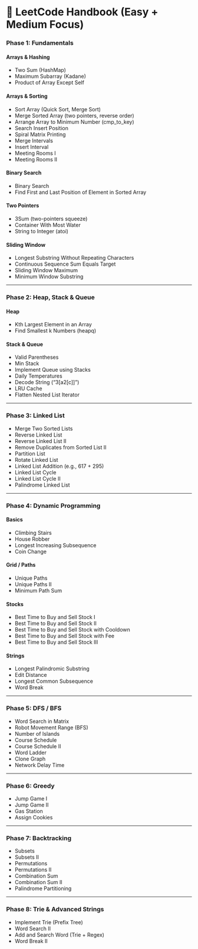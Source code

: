 # 🌅 LeetCode Handbook (Easy + Medium Focus)

### Phase 1: Fundamentals

#### Arrays & Hashing
- Two Sum (HashMap)
- Maximum Subarray (Kadane)
- Product of Array Except Self

#### Arrays & Sorting
- Sort Array (Quick Sort, Merge Sort)
- Merge Sorted Array (two pointers, reverse order)
- Arrange Array to Minimum Number (cmp_to_key)
- Search Insert Position
- Spiral Matrix Printing
- Merge Intervals
- Insert Interval
- Meeting Rooms I
- Meeting Rooms II

#### Binary Search
- Binary Search
- Find First and Last Position of Element in Sorted Array

#### Two Pointers
- 3Sum (two-pointers squeeze)
- Container With Most Water
- String to Integer (atoi)

#### Sliding Window
- Longest Substring Without Repeating Characters
- Continuous Sequence Sum Equals Target
- Sliding Window Maximum
- Minimum Window Substring

---

### Phase 2: Heap, Stack & Queue
#### Heap
- Kth Largest Element in an Array
- Find Smallest k Numbers (heapq)

#### Stack & Queue
- Valid Parentheses
- Min Stack
- Implement Queue using Stacks
- Daily Temperatures
- Decode String (“3[a2[c]]”)
- LRU Cache
- Flatten Nested List Iterator

---

### Phase 3: Linked List
- Merge Two Sorted Lists
- Reverse Linked List
- Reverse Linked List II
- Remove Duplicates from Sorted List II
- Partition List
- Rotate Linked List
- Linked List Addition (e.g., 617 + 295)
- Linked List Cycle
- Linked List Cycle II
- Palindrome Linked List

---

### Phase 4: Dynamic Programming
#### Basics
- Climbing Stairs
- House Robber
- Longest Increasing Subsequence
- Coin Change

#### Grid / Paths
- Unique Paths
- Unique Paths II
- Minimum Path Sum

#### Stocks
- Best Time to Buy and Sell Stock I
- Best Time to Buy and Sell Stock II
- Best Time to Buy and Sell Stock with Cooldown
- Best Time to Buy and Sell Stock with Fee
- Best Time to Buy and Sell Stock III

#### Strings
- Longest Palindromic Substring
- Edit Distance
- Longest Common Subsequence
- Word Break

---

### Phase 5: DFS / BFS
- Word Search in Matrix
- Robot Movement Range (BFS)
- Number of Islands
- Course Schedule
- Course Schedule II
- Word Ladder
- Clone Graph
- Network Delay Time

---

### Phase 6: Greedy
- Jump Game I
- Jump Game II
- Gas Station
- Assign Cookies

---

### Phase 7: Backtracking
- Subsets
- Subsets II
- Permutations
- Permutations II
- Combination Sum
- Combination Sum II
- Palindrome Partitioning

---

### Phase 8: Trie & Advanced Strings
- Implement Trie (Prefix Tree)
- Word Search II
- Add and Search Word (Trie + Regex)
- Word Break II
